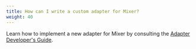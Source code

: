 ```yaml
---
title: How can I write a custom adapter for Mixer?
weight: 40
---
```


Learn how to implement a new adapter for Mixer by consulting the
[Adapter Developer's Guide](https://github.com/istio/istio/wiki/Mixer-Adapter-Dev-Guide).

